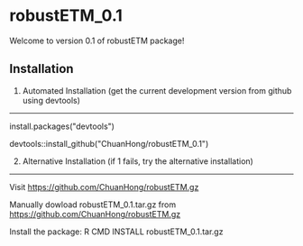 robustETM_0.1
=============
Welcome to version 0.1 of robustETM package!

Installation
-------------

1. Automated Installation (get the current development version from github using devtools)
----------------------------------
install.packages("devtools")

devtools::install_github("ChuanHong/robustETM_0.1")

2. Alternative Installation (if 1 fails, try the alternative installation)
-----------------------------------
Visit https://github.com/ChuanHong/robustETM.gz

Manually dowload robustETM_0.1.tar.gz from https://github.com/ChuanHong/robustETM.gz

Install the package: R CMD INSTALL robustETM_0.1.tar.gz
